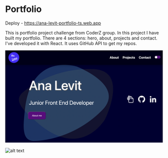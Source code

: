# Portfolio
Deploy - https://ana-levit-portfolio-ts.web.app

This is portfolio project challenge from CoderZ group. In this project I have built my portfolio. There are 4 sections: hero, about, projects and contact.    
I've developed it with React. It uses GitHub API to get my repos. 
<!-- 20.04 -->

![alt text](https://github.com/anaalamed/new-portfolio/blob/main/public/portfolio.png?raw=true) 

![alt text](https://firebasestorage.googleapis.com/v0/b/ana-levit-portfolio-ts.appspot.com/o/times.png?alt=media&token=8f515d5f-0d77-47bf-aa68-216825980246) 

